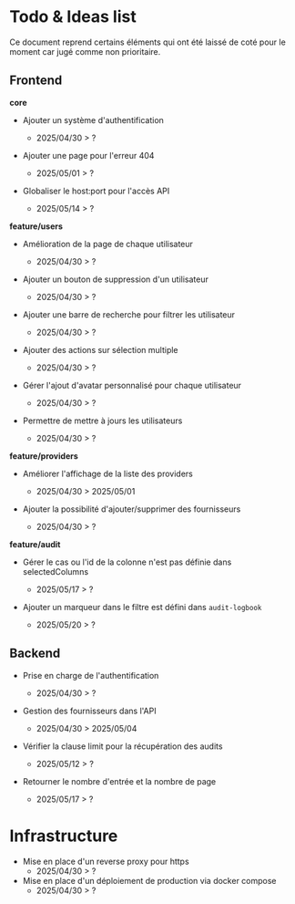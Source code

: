 # Todo & Ideas list

Ce document reprend certains éléments qui ont été laissé de coté pour le moment car jugé comme non prioritaire.

## Frontend
**core**
* Ajouter un système d'authentification
    - 2025/04/30 > ?

* Ajouter une page pour l'erreur 404
    - 2025/05/01 > ?

* Globaliser le host:port pour l'accès API
    - 2025/05/14 > ?

**feature/users**

* Amélioration de la page de chaque utilisateur
    - 2025/04/30 > ?

* Ajouter un bouton de suppression d'un utilisateur
    - 2025/04/30 > ?

* Ajouter une barre de recherche pour filtrer les utilisateur
    - 2025/04/30 > ?

* Ajouter des actions sur sélection multiple
    - 2025/04/30 > ?

* Gérer l'ajout d'avatar personnalisé pour chaque utilisateur
    - 2025/04/30 > ?

* Permettre de mettre à jours les utilisateurs
    - 2025/04/30 > ?

**feature/providers**

* Améliorer l'affichage de la liste des providers
    - 2025/04/30 > 2025/05/01

* Ajouter la possibilité d'ajouter/supprimer des fournisseurs 
    - 2025/04/30 > ?

**feature/audit**

* Gérer le cas ou l'id de la colonne n'est pas définie dans selectedColumns
    - 2025/05/17 > ?

* Ajouter un marqueur dans le filtre est défini dans `audit-logbook`
    - 2025/05/20 > ?

## Backend

* Prise en charge de l'authentification
    - 2025/04/30 > ?

* Gestion des fournisseurs dans l'API
    - 2025/04/30 > 2025/05/04

* Vérifier la clause limit pour la récupération des audits
    - 2025/05/12 > ?

* Retourner le nombre d'entrée et la nombre de page
    - 2025/05/17 > ?

# Infrastructure
* Mise en place d'un reverse proxy pour https
    - 2025/04/30 > ?
* Mise en place d'un déploiement de production via docker compose
    - 2025/04/30 > ?
